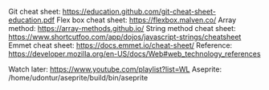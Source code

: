 Git cheat sheet: https://education.github.com/git-cheat-sheet-education.pdf
Flex box cheat sheet: https://flexbox.malven.co/
Array method: https://array-methods.github.io/
String method cheat sheet: https://www.shortcutfoo.com/app/dojos/javascript-strings/cheatsheet
Emmet cheat sheet: https://docs.emmet.io/cheat-sheet/
Reference: https://developer.mozilla.org/en-US/docs/Web#web_technology_references

Watch later: https://www.youtube.com/playlist?list=WL
Aseprite: /home/udontur/aseprite/build/bin/aseprite